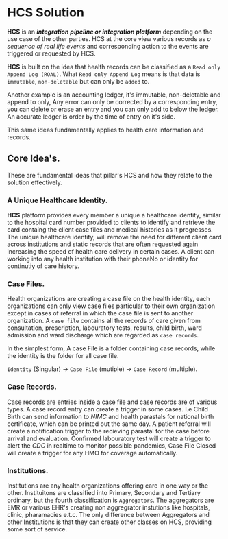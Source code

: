 # HCS Solution

**HCS** is an **_integration pipeline or integration platform_** depending on the use case of the other parties. HCS at the core view various records as _a sequence of real life events_ and corresponding action to the events are triggered or requested by HCS.

**HCS** is built on the idea that health records can be classified as a `Read only Append Log (ROAL)`. What `Read only Append Log` means is that data is `immutable`, `non-deletable` but can only be `added` to. 

Another example is an accounting ledger, it's immutable, non-deletable and append to only, Any error can only be corrected by a corresponding entry, you can delete or erase an entry and you can only add to below the ledger. An accurate ledger is order by the time of entry on it's side.

This same ideas fundamentally applies to health care information and records.

## Core Idea's.
These are fundamental ideas that pillar's HCS and how they relate to the solution effectively.

### A Unique Healthcare Identity.
**HCS** platform provides every member a unique a healthcare identity, similar to the hospital card number provided to clients to identify and retrieve the card containg the client case files and medical histories as it progresses. The unique healthcare identity, will remove the need for different client card across institutions and static records that are often requested again increasing the speed of health care delivery in certain cases. A client can working into any health institution with their phoneNo or identity for continutiy of care history.

### Case Files.
Health organizations are creating a case file on the health identity, each organizations can only view case files particular to their own organization except in cases of referral in which the case file is sent to another organization. A `case file` contains all the records of care given from consultation, prescription, labouratory tests, results, child birth, ward admission and ward discharge which are regarded as `case records`.

In the simplest form, A case File is a folder containing case records, while the identity is the folder for all case file.

`Identity` (Singular) -> `Case File` (mutiple) -> `Case Record` (multiple).

### Case Records.
Case records are entries inside a case file and case records are of various types. A case record entry can create a trigger in some cases. I.e Child Birth can send information to *NIMC* and health parastals for national birth certificate, which can be printed out the same day. A patient referral will create a notification trigger to the recieving parastal for the case before arrival and evaluation. Confirmed labouratory test will create a trigger to alert the *CDC* in realtime to monitor possible pandemics, Case File Closed will create a trigger for any HMO for coverage automatically.

### Institutions.
Institutions are any health organizations offering care in one way or the other. Instituitons are classified into Primary, Secondary and Tertiary ordinary, but the fourth classification is `Aggregators`. The aggregators are EMR or various EHR's creating non aggregrator instutions like hospitals, clinic, pharamacies e.t.c. The only difference between Aggregators and other Institutions is that they can create other classes on HCS, providing some sort of service.